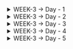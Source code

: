 <details>
    
<summary> WEEK-3 -> Day - 1 </summary>

# Inception of open-source EDA,Openlane and sky130 PDK

1. How to talk to computers

- ### Introduction to QFN-48 Package, chip, pads, core, die and IPs
![Screenshot from 2023-09-09 06-02-29](https://github.com/Abhi9108865162/pes_asic_class/assets/141741065/695b807a-7c14-477f-b8b7-a8670f9b223c)
![Screenshot from 2023-09-09 06-02-48](https://github.com/Abhi9108865162/pes_asic_class/assets/141741065/faa79ff0-b5fd-44f1-9a21-99d3f6612064)
![Screenshot from 2023-09-09 06-07-35](https://github.com/Abhi9108865162/pes_asic_class/assets/141741065/742e86b7-2dce-46b0-83eb-384c006be7c7)
- ### Introduction to RISC-V 
![Screenshot from 2023-09-09 06-15-32](https://github.com/Abhi9108865162/pes_asic_class/assets/141741065/142bf0d9-c983-4620-b9cd-3f8d8e0607f0)
- ### From Software Applications to Hardware
![Screenshot from 2023-09-09 06-23-14](https://github.com/Abhi9108865162/pes_asic_class/assets/141741065/f974b6c9-427b-4f43-944e-da9699ead689)
![Screenshot from 2023-09-09 06-26-47](https://github.com/Abhi9108865162/pes_asic_class/assets/141741065/d802184a-2295-4295-81a1-f79b7e9ba0e6)
![Screenshot from 2023-09-09 06-30-01](https://github.com/Abhi9108865162/pes_asic_class/assets/141741065/cdd950e9-6753-4ea1-8bcc-fee87249efb4)
![Screenshot from 2023-09-09 06-30-17](https://github.com/Abhi9108865162/pes_asic_class/assets/141741065/8cdbb1c6-58af-496a-86e2-7e2200f86ccf)
![Screenshot from 2023-09-09 06-32-25](https://github.com/Abhi9108865162/pes_asic_class/assets/141741065/094a034a-0e0e-4b05-b99c-9552eb722f55)
![Screenshot from 2023-09-09 06-33-01](https://github.com/Abhi9108865162/pes_asic_class/assets/141741065/ea956daf-6700-4e58-9b79-fb8ddfc07757)




      
2. SoC design and OpenLANE
   
- ### Introduction to all components of open-source digital asic design
![Screenshot from 2023-09-09 07-30-03](https://github.com/Abhi9108865162/pes_asic_class/assets/141741065/2a1a0387-6815-4d47-9b28-f324726ba4e4)  
![Screenshot from 2023-09-09 07-30-14](https://github.com/Abhi9108865162/pes_asic_class/assets/141741065/b2ce9eef-6a3c-4358-b504-d7b54ce921a8)
![Screenshot from 2023-09-09 06-43-40](https://github.com/Abhi9108865162/pes_asic_class/assets/141741065/bb816d18-16bf-44de-a2f9-7ecbc7b24c03)
![Screenshot from 2023-09-09 06-45-28](https://github.com/Abhi9108865162/pes_asic_class/assets/141741065/2d8de8b3-1cea-408b-95f0-27dbdcd5ede1)
![Screenshot from 2023-09-09 06-46-09](https://github.com/Abhi9108865162/pes_asic_class/assets/141741065/6d7165ed-10e0-49d1-9c83-ae9aff5e4cdd)
![Screenshot from 2023-09-09 06-47-05](https://github.com/Abhi9108865162/pes_asic_class/assets/141741065/c816f90f-96de-4738-a5bf-499f7bd9d9e8)
![Screenshot from 2023-09-09 07-34-16](https://github.com/Abhi9108865162/pes_asic_class/assets/141741065/3b39394e-e429-4a70-9b45-b0f72980b228)
![Screenshot from 2023-09-09 06-49-03](https://github.com/Abhi9108865162/pes_asic_class/assets/141741065/e54fcea7-42be-480a-a5d6-ffd8eec77cc7)
![Screenshot from 2023-09-09 07-34-31](https://github.com/Abhi9108865162/pes_asic_class/assets/141741065/e4f18abc-577b-4d5f-b0f6-0aae6aa5eccb)
![Screenshot from 2023-09-09 07-34-37](https://github.com/Abhi9108865162/pes_asic_class/assets/141741065/53018ea5-a708-4c76-ac49-c5bac92afaeb)
- ### Simplified RTL2GDS flow
![Screenshot from 2023-09-09 06-50-24](https://github.com/Abhi9108865162/pes_asic_class/assets/141741065/ad4bef26-0f88-4170-8d06-19360aad0b7c)
![Screenshot from 2023-09-09 06-54-30](https://github.com/Abhi9108865162/pes_asic_class/assets/141741065/23483640-fa8e-4dc1-80b7-e65a3069d7e3)
![Screenshot from 2023-09-09 06-55-10](https://github.com/Abhi9108865162/pes_asic_class/assets/141741065/927c00cb-7b48-4565-b3b7-3282d3337a68)
![Screenshot from 2023-09-09 06-58-08](https://github.com/Abhi9108865162/pes_asic_class/assets/141741065/a19983cf-39c5-46dd-b646-62aeeeddaabb)
![Screenshot from 2023-09-09 06-57-16](https://github.com/Abhi9108865162/pes_asic_class/assets/141741065/03237927-fcc2-4cbe-ab00-9c1c2065dafe)
![Screenshot from 2023-09-09 06-58-53](https://github.com/Abhi9108865162/pes_asic_class/assets/141741065/61eb09a3-b04e-4baf-8dd1-11641bc32fa6)
![Screenshot from 2023-09-09 06-59-58](https://github.com/Abhi9108865162/pes_asic_class/assets/141741065/db4f7e9b-28dd-4ac3-84e5-b24d0153f1e4)
![Screenshot from 2023-09-09 07-00-31](https://github.com/Abhi9108865162/pes_asic_class/assets/141741065/2f75fbe5-f039-4fb8-bcc1-d90967c24cb9)
![Screenshot from 2023-09-09 07-01-23](https://github.com/Abhi9108865162/pes_asic_class/assets/141741065/3947b886-8f2b-4902-b27a-e03052bf1a56)
![Screenshot from 2023-09-09 07-02-13](https://github.com/Abhi9108865162/pes_asic_class/assets/141741065/c23008a0-a1c0-4e67-a558-741c2283f4a9)
![Screenshot from 2023-09-09 07-03-37](https://github.com/Abhi9108865162/pes_asic_class/assets/141741065/af26b1b7-c8ed-4d63-b2b7-cb1d3da1ac23)
![Screenshot from 2023-09-09 07-04-06](https://github.com/Abhi9108865162/pes_asic_class/assets/141741065/ad0a4962-74f4-4b95-a67c-b7ecb85bedc8)
- ### Introduction to OpenLANE and Strive chipsets

![Screenshot from 2023-09-09 09-56-50](https://github.com/Abhi9108865162/pes_asic_class/assets/141741065/74a6c5ef-984b-43cc-b52a-c81a6f822f74)
![Screenshot from 2023-09-09 09-57-17](https://github.com/Abhi9108865162/pes_asic_class/assets/141741065/0019dce8-b9b6-4102-b53a-e186d8041eb2)
![Screenshot from 2023-09-09 10-13-30](https://github.com/Abhi9108865162/pes_asic_class/assets/141741065/76bead52-2eb4-44ed-b9fe-765bf1a0147f)
![Screenshot from 2023-09-09 10-16-34](https://github.com/Abhi9108865162/pes_asic_class/assets/141741065/7e1e519e-cf03-466c-9edd-7c34e74717be)
![Screenshot from 2023-09-09 10-19-49](https://github.com/Abhi9108865162/pes_asic_class/assets/141741065/7baaa97b-3c29-4950-bbe1-622432301339)


- ### Introduction to OpenLANE detailed ASIC design flow 
![Screenshot from 2023-09-09 10-23-05](https://github.com/Abhi9108865162/pes_asic_class/assets/141741065/aac57c8c-303b-461a-bac2-9f5319aee1b6)
![Screenshot from 2023-09-09 10-23-27](https://github.com/Abhi9108865162/pes_asic_class/assets/141741065/ff0b2373-df5a-4580-92b7-a88c487dd07a)
![Screenshot from 2023-09-09 10-24-50](https://github.com/Abhi9108865162/pes_asic_class/assets/141741065/efb4bc96-c5e0-47b0-85f2-6d1b7409de76)

![Screenshot from 2023-09-09 10-25-18](https://github.com/Abhi9108865162/pes_asic_class/assets/141741065/d7d6efb8-0152-4252-9c27-9c5d74a5f61d)
![Screenshot from 2023-09-09 10-27-43](https://github.com/Abhi9108865162/pes_asic_class/assets/141741065/53a62565-a0a0-4df6-a37c-494ee9908c4f)
![Screenshot from 2023-09-09 10-28-38](https://github.com/Abhi9108865162/pes_asic_class/assets/141741065/1ea49299-82b4-4bf6-9fda-1ff3cd8f0d23)
![Screenshot from 2023-09-09 10-29-18](https://github.com/Abhi9108865162/pes_asic_class/assets/141741065/2050278f-83ac-4e0b-826d-8a2a5eaeecaf)
![Screenshot from 2023-09-09 10-30-55](https://github.com/Abhi9108865162/pes_asic_class/assets/141741065/89db9c39-d2b6-474e-b8e4-8fa3855468f6)
![Screenshot from 2023-09-09 10-31-22](https://github.com/Abhi9108865162/pes_asic_class/assets/141741065/050c1721-ef33-440b-9be8-ae29f4d4cae6)
![Screenshot from 2023-09-09 10-33-23](https://github.com/Abhi9108865162/pes_asic_class/assets/141741065/e5ffc34f-cf90-4454-9985-86e730600d53)
![Screenshot from 2023-09-09 10-34-00](https://github.com/Abhi9108865162/pes_asic_class/assets/141741065/267af47b-d5f1-4f84-a7ee-c15f2c54630f)
![Screenshot from 2023-09-09 10-34-23](https://github.com/Abhi9108865162/pes_asic_class/assets/141741065/590931b7-1c65-430e-8158-13641ce78cb8)
![Screenshot from 2023-09-09 10-35-53](https://github.com/Abhi9108865162/pes_asic_class/assets/141741065/e6d17ffb-1504-402c-9cf8-ab1de64043bf)
![Screenshot from 2023-09-09 10-36-10](https://github.com/Abhi9108865162/pes_asic_class/assets/141741065/08a6587a-b2f8-4b07-9214-a61df3cf02ad)






3. Get familiar to open-source EDA tools

   - OpenLANE Directory structure in detail
    ![VirtualBox_PES_physical_design_09_09_2023_12_41_45](https://github.com/Abhi9108865162/pes_asic_class/assets/141741065/0b10a680-5228-48d9-9c51-54482cfe4434)
![VirtualBox_PES_physical_design_09_09_2023_12_42_38](https://github.com/Abhi9108865162/pes_asic_class/assets/141741065/334584a0-022f-4a19-86b6-bede9905a115)
![VirtualBox_PES_physical_design_09_09_2023_12_56_32](https://github.com/Abhi9108865162/pes_asic_class/assets/141741065/4efe581e-d324-415e-8f3a-cd3879239809)


   - Design Preparation Step

![VirtualBox_PES_physical_design_09_09_2023_13_13_16](https://github.com/Abhi9108865162/pes_asic_class/assets/141741065/3f1994c9-cece-40fe-b0c1-1f3b18aa5a9d)

![VirtualBox_PES_physical_design_09_09_2023_13_17_33](https://github.com/Abhi9108865162/pes_asic_class/assets/141741065/3addbae5-2509-4506-bd7c-3f361e7c3b15)

![VirtualBox_PES_physical_design_09_09_2023_13_09_55](https://github.com/Abhi9108865162/pes_asic_class/assets/141741065/754e2dac-b1af-48cf-a580-787128371e9e)

![VirtualBox_PES_physical_design_09_09_2023_13_22_05](https://github.com/Abhi9108865162/pes_asic_class/assets/141741065/d432b3aa-0935-406c-a4d2-85ec2caaa87b)



     
   - Review files after design prep and run synthesis

![VirtualBox_PES_physical_design_09_09_2023_14_18_21](https://github.com/Abhi9108865162/pes_asic_class/assets/141741065/d33d509e-261d-4c96-85a0-1049b5bb76b7)
![VirtualBox_PES_physical_design_09_09_2023_14_18_43](https://github.com/Abhi9108865162/pes_asic_class/assets/141741065/271d6aa4-e4a6-4299-af29-01e1d059b52b)
![VirtualBox_PES_physical_design_09_09_2023_14_23_49](https://github.com/Abhi9108865162/pes_asic_class/assets/141741065/6aee9d70-bbd8-4a1b-be5d-892a381df571)
![VirtualBox_PES_physical_design_09_09_2023_14_24_16 (copy)](https://github.com/Abhi9108865162/pes_asic_class/assets/141741065/5b26da08-c581-4992-9717-f30bd0052508)
![VirtualBox_PES_physical_design_09_09_2023_14_34_27](https://github.com/Abhi9108865162/pes_asic_class/assets/141741065/d8ccba8e-9346-4f0e-bc95-4404eca91147)

   - OpenLANE Project Git Link Description

     
   - Steps to characterize synthesis results
     


</details>



<details>
<summary> WEEK-3 -> Day - 2 </summary>
    
# Good floorplan vs bad floorplan and introduction to library cells 

## 1. Chip Floor planning considerations
- ### Utilization factor and aspect ratio
![Screenshot from 2023-09-09 17-05-21](https://github.com/Abhi9108865162/pes_asic_class/assets/141741065/a6b04b88-19c9-4bf4-b50c-c66b82a97f83)
![Screenshot from 2023-09-09 17-08-01](https://github.com/Abhi9108865162/pes_asic_class/assets/141741065/f4b2e552-ccd6-4f1a-85f2-fff1659e7bea)
![Screenshot from 2023-09-09 17-08-30](https://github.com/Abhi9108865162/pes_asic_class/assets/141741065/7006410d-f0fb-451c-9e88-575f2f5549c5)
![Screenshot from 2023-09-09 17-09-27](https://github.com/Abhi9108865162/pes_asic_class/assets/141741065/355baa94-6ad0-4501-9c35-7406f43fc1c2)
![Screenshot from 2023-09-09 17-10-34](https://github.com/Abhi9108865162/pes_asic_class/assets/141741065/3f8e1c2e-4089-45f8-b1b5-186b0969adfb)
![Screenshot from 2023-09-09 17-11-36](https://github.com/Abhi9108865162/pes_asic_class/assets/141741065/4ccebca1-f5c7-453a-bb0d-f1f77a676b02)
![Screenshot from 2023-09-09 17-15-06](https://github.com/Abhi9108865162/pes_asic_class/assets/141741065/f4dbf488-9808-4a73-8042-e39d7434fe19)
![Screenshot from 2023-09-09 17-16-26](https://github.com/Abhi9108865162/pes_asic_class/assets/141741065/5d032cf3-79aa-4d43-bb8a-d4bf65d3b120)
![Screenshot from 2023-09-09 17-17-25](https://github.com/Abhi9108865162/pes_asic_class/assets/141741065/8286b4c6-787d-45bf-9f4e-0c4645b41283)
![Screenshot from 2023-09-09 17-27-14](https://github.com/Abhi9108865162/pes_asic_class/assets/141741065/84fdc0b9-e7ff-4a33-8825-d36e936d17a0)
- ### Concept of pre-placed cells
![Screenshot from 2023-09-09 17-27-47](https://github.com/Abhi9108865162/pes_asic_class/assets/141741065/7326d5c8-4fcd-4d4e-aa60-79a64b6e743a)
![Screenshot from 2023-09-09 17-30-01](https://github.com/Abhi9108865162/pes_asic_class/assets/141741065/d9596c35-dbbe-4d5f-97ac-8eb9e9575863)
![Screenshot from 2023-09-09 17-31-16](https://github.com/Abhi9108865162/pes_asic_class/assets/141741065/32c864ba-de42-48e9-a35f-a18d2ab41d46)
![Screenshot from 2023-09-09 17-31-30](https://github.com/Abhi9108865162/pes_asic_class/assets/141741065/40f12baa-f590-4a57-af24-245145946b65)
![Screenshot from 2023-09-09 17-36-06](https://github.com/Abhi9108865162/pes_asic_class/assets/141741065/28b67020-01c1-4833-8414-b51dd858455c)
- ### De-coupling capacitors
![Screenshot from 2023-09-09 17-49-54](https://github.com/Abhi9108865162/pes_asic_class/assets/141741065/90ddb5ea-0705-495a-943a-4f18faee94f3)
![Screenshot from 2023-09-09 17-50-29](https://github.com/Abhi9108865162/pes_asic_class/assets/141741065/5eda99f0-31fa-4d80-9115-0db3f2de834f)
![Screenshot from 2023-09-09 17-50-37](https://github.com/Abhi9108865162/pes_asic_class/assets/141741065/06ea0d8d-99df-4e5d-8193-17986d795e83)
![Screenshot from 2023-09-09 17-54-13](https://github.com/Abhi9108865162/pes_asic_class/assets/141741065/b8e21e2c-c497-4d18-8a71-230a85b37d91)
![Screenshot from 2023-09-09 17-54-40](https://github.com/Abhi9108865162/pes_asic_class/assets/141741065/460807a7-f1a0-4879-b7b7-c78a5d267d60)
![Screenshot from 2023-09-09 17-56-27](https://github.com/Abhi9108865162/pes_asic_class/assets/141741065/f27dab67-a579-4fcb-8d84-415ecb7faac3)
![Screenshot from 2023-09-09 17-58-49](https://github.com/Abhi9108865162/pes_asic_class/assets/141741065/61a310d2-eb5a-4776-93d6-e69daad3e199) 
- ### Power planning
![Screenshot from 2023-09-09 18-01-50](https://github.com/Abhi9108865162/pes_asic_class/assets/141741065/bde6a89f-1814-446e-8e0d-b83767c44984)
![Screenshot from 2023-09-09 18-07-14](https://github.com/Abhi9108865162/pes_asic_class/assets/141741065/6284c266-648b-4272-8afc-436430428fc9)
![Screenshot from 2023-09-09 18-10-06](https://github.com/Abhi9108865162/pes_asic_class/assets/141741065/56bcf7fd-b5d7-48d2-bb63-123729a22b1a)
![Screenshot from 2023-09-09 20-47-18](https://github.com/Abhi9108865162/pes_asic_class/assets/141741065/66909f0f-3d0a-457d-b68a-0a9a9c447df7)
![Screenshot from 2023-09-09 20-48-39](https://github.com/Abhi9108865162/pes_asic_class/assets/141741065/ef5d3088-e56d-461f-9ac1-5e27a1c6daf6)
![Screenshot from 2023-09-09 21-23-47](https://github.com/Abhi9108865162/pes_asic_class/assets/141741065/68aa57e7-b8ed-42ed-8b1c-fb7a2f7f6bd6)
![Screenshot from 2023-09-09 21-25-22](https://github.com/Abhi9108865162/pes_asic_class/assets/141741065/a8b71c86-3ca3-49c0-8d93-2fda9b9cce5d)
![Screenshot from 2023-09-09 21-26-49](https://github.com/Abhi9108865162/pes_asic_class/assets/141741065/e987d3ec-9eed-4493-bb47-71e9ec8296ce)
![Screenshot from 2023-09-09 21-27-46](https://github.com/Abhi9108865162/pes_asic_class/assets/141741065/a1534d99-c024-44bb-a8e8-18657d145dff)
- ### Pin placement and logical cell placement blockage
![Screenshot from 2023-09-09 21-52-46](https://github.com/Abhi9108865162/pes_asic_class/assets/141741065/b7c1eeb7-e8f1-4c56-a616-954913a75a36)
![Screenshot from 2023-09-09 21-54-58](https://github.com/Abhi9108865162/pes_asic_class/assets/141741065/f058f48b-2b68-4c92-ae8d-df14e73d3ab9)
![Screenshot from 2023-09-09 21-57-50](https://github.com/Abhi9108865162/pes_asic_class/assets/141741065/5f297541-ed9d-447a-9f63-7d4f450e2cfa)
![Screenshot from 2023-09-09 21-58-19](https://github.com/Abhi9108865162/pes_asic_class/assets/141741065/7b74b091-194c-4bed-b54a-72f58ed7d8ab)
![Screenshot from 2023-09-09 21-59-04](https://github.com/Abhi9108865162/pes_asic_class/assets/141741065/033bf491-3c59-4064-ad19-f870b581956b)
![Screenshot from 2023-09-09 22-01-04](https://github.com/Abhi9108865162/pes_asic_class/assets/141741065/554ff639-61a1-428c-b87c-98b2e3b61551)
![Screenshot from 2023-09-09 22-01-13](https://github.com/Abhi9108865162/pes_asic_class/assets/141741065/07b99ebf-23c1-408b-ad4c-97d8b694e428)
![Screenshot from 2023-09-09 22-04-25](https://github.com/Abhi9108865162/pes_asic_class/assets/141741065/4c724b84-67fb-46a7-9615-ac38955722c4)
![Screenshot from 2023-09-09 22-04-41](https://github.com/Abhi9108865162/pes_asic_class/assets/141741065/14f1fa11-c58b-49c9-bf7e-6aee538776bb)
- ### Steps to run floorplan using OpenLANE

![VirtualBox_PES_physical_design_09_09_2023_14_34_27](https://github.com/Abhi9108865162/pes_asic_class/assets/141741065/d341fc94-3035-4493-9df8-092253095dda)
![VirtualBox_PES_physical_design_10_09_2023_13_10_29](https://github.com/Abhi9108865162/pes_asic_class/assets/141741065/c57a8377-e68a-40d3-b46f-263386ff547f)


![VirtualBox_PES_physical_design_10_09_2023_13_04_34](https://github.com/Abhi9108865162/pes_asic_class/assets/141741065/6a3b2c7e-e697-418b-b004-0127074357c4)

![VirtualBox_PES_physical_design_10_09_2023_13_05_12](https://github.com/Abhi9108865162/pes_asic_class/assets/141741065/2c38e324-dd85-4332-b058-bf5be2e8fc0b)

![VirtualBox_PES_physical_design_10_09_2023_13_06_45](https://github.com/Abhi9108865162/pes_asic_class/assets/141741065/ccb7e80a-6883-40c7-b85d-7408fa747519)

![VirtualBox_PES_physical_design_10_09_2023_13_08_50](https://github.com/Abhi9108865162/pes_asic_class/assets/141741065/e94998c3-9433-4eb4-b913-e8fed09c326e)
![VirtualBox_PES_physical_design_10_09_2023_13_15_11](https://github.com/Abhi9108865162/pes_asic_class/assets/141741065/98eb1e12-c61c-469e-bc79-1c591c06fd5d)


      
- ### Review floorplan files and steps to view floorplan
![VirtualBox_PES_physical_design_10_09_2023_13_23_34](https://github.com/Abhi9108865162/pes_asic_class/assets/141741065/bbb4cb8c-1171-4124-8d61-9c27bc37c7cb)
![VirtualBox_PES_physical_design_10_09_2023_13_29_05](https://github.com/Abhi9108865162/pes_asic_class/assets/141741065/abef7228-c8e3-4e7e-b357-2ade0d8e56c6)

![VirtualBox_PES_physical_design_10_09_2023_13_35_11](https://github.com/Abhi9108865162/pes_asic_class/assets/141741065/e9c9fb49-4cc0-4243-9c90-9e34fc83cfa3)




- ### Review floorplan layout in Magic
![VirtualBox_PES_physical_design_10_09_2023_13_35_11](https://github.com/Abhi9108865162/pes_asic_class/assets/141741065/dea63558-5ff9-4ed0-85a9-99c21a3a66fb)
![VirtualBox_PES_physical_design_10_09_2023_13_36_34](https://github.com/Abhi9108865162/pes_asic_class/assets/141741065/397d08d6-2710-4850-b98d-da5ccef10d60)
![VirtualBox_PES_physical_design_10_09_2023_13_43_39](https://github.com/Abhi9108865162/pes_asic_class/assets/141741065/739be89f-2952-4325-94be-9bfd106c3386)
![VirtualBox_PES_physical_design_10_09_2023_13_50_58](https://github.com/Abhi9108865162/pes_asic_class/assets/141741065/910e6c03-2c5d-4858-9e70-2b522c9a8352)
![VirtualBox_PES_physical_design_10_09_2023_13_52_52](https://github.com/Abhi9108865162/pes_asic_class/assets/141741065/58a7e660-6df5-45d7-88a9-63eaa4bb1fe6)


    
      
## 2. Library Binding and Placement
- ### Netlist binding and initial place design
![Screenshot from 2023-09-15 05-29-12](https://github.com/Abhi9108865162/pes_asic_class/assets/141741065/fc6cd943-ee51-42f8-bb30-f0a2f146c9af)
![Screenshot from 2023-09-15 05-30-44](https://github.com/Abhi9108865162/pes_asic_class/assets/141741065/c883e3a5-23b5-4b2e-962d-a2a9ef384644)
![Screenshot from 2023-09-15 05-33-11](https://github.com/Abhi9108865162/pes_asic_class/assets/141741065/88b34d62-ded2-44db-998c-da2713212bee)
![Screenshot from 2023-09-15 05-34-55](https://github.com/Abhi9108865162/pes_asic_class/assets/141741065/25ab9bba-7878-486a-91fa-721b21adfb99)
![Screenshot from 2023-09-15 05-38-17](https://github.com/Abhi9108865162/pes_asic_class/assets/141741065/6f697327-3547-49b8-85a3-43e3d269d18d)      
- ### Optimize placement using estimated wire-length and capacitance
![Screenshot from 2023-09-15 05-43-07](https://github.com/Abhi9108865162/pes_asic_class/assets/141741065/1c23eece-63d6-4ab0-a604-31878b7b02c9)
![Screenshot from 2023-09-15 05-44-24](https://github.com/Abhi9108865162/pes_asic_class/assets/141741065/f86aec2b-4541-4527-9601-c05d845a6174)
![Screenshot from 2023-09-15 05-51-44](https://github.com/Abhi9108865162/pes_asic_class/assets/141741065/30a4081b-fd70-4001-8c58-c7fbf7d72408)
![Screenshot from 2023-09-15 05-52-36](https://github.com/Abhi9108865162/pes_asic_class/assets/141741065/f7ab42c0-60f7-484f-a5af-0002fabf5055)     
- ### Final placement optimization
![Screenshot from 2023-09-15 06-00-52](https://github.com/Abhi9108865162/pes_asic_class/assets/141741065/dfcdeb5d-8a21-4bc1-bcee-b1d875dcda8e)
![Screenshot from 2023-09-15 06-10-35](https://github.com/Abhi9108865162/pes_asic_class/assets/141741065/50806cc0-6418-4469-89f8-eaeb2f42dff3)
![Screenshot from 2023-09-15 06-13-25](https://github.com/Abhi9108865162/pes_asic_class/assets/141741065/b7084e70-2073-4e59-a2fd-3ef8a0776fa9)      
- ### Need for libraries and characterization
![Screenshot from 2023-09-16 07-08-44](https://github.com/Abhi9108865162/pes_asic_class/assets/141741065/ebfba563-6498-4421-b724-b93183c27de2)
![Screenshot from 2023-09-16 07-09-34](https://github.com/Abhi9108865162/pes_asic_class/assets/141741065/c16d9c4d-fd10-4a60-9783-f06e6fe78923)
![Screenshot from 2023-09-16 07-09-48](https://github.com/Abhi9108865162/pes_asic_class/assets/141741065/57b04d20-a130-4edc-b73d-e1ca6ca9f8f8)
![Screenshot from 2023-09-16 07-10-16](https://github.com/Abhi9108865162/pes_asic_class/assets/141741065/e2f09f14-49d7-4e5d-8f37-ab4299a2e374)
![Screenshot from 2023-09-16 07-12-25](https://github.com/Abhi9108865162/pes_asic_class/assets/141741065/384369d2-42a3-4250-903e-ecfd69d5f7b9)
![Screenshot from 2023-09-16 07-13-31](https://github.com/Abhi9108865162/pes_asic_class/assets/141741065/da6db991-9a6c-4303-ab5e-d35c529e5edb)
![Screenshot from 2023-09-16 07-15-12](https://github.com/Abhi9108865162/pes_asic_class/assets/141741065/b85e6b61-4d40-4219-9d4f-adb2708e53df)
![Screenshot from 2023-09-16 07-16-56](https://github.com/Abhi9108865162/pes_asic_class/assets/141741065/443bd744-d3d1-4176-a525-c9b24864ca76)
- ### Congestion aware placement using RePlAce
![VirtualBox_PES_physical_design_16_09_2023_10_19_27](https://github.com/Abhi9108865162/pes_asic_class/assets/141741065/ef889f7b-4591-47fc-b88a-3ff8d9f8a3f9)
![VirtualBox_PES_physical_design_16_09_2023_10_36_26](https://github.com/Abhi9108865162/pes_asic_class/assets/141741065/712f4acd-4bcd-4287-b47b-4e7d4dc1003c)
![VirtualBox_PES_physical_design_16_09_2023_10_44_22](https://github.com/Abhi9108865162/pes_asic_class/assets/141741065/c9d5e5ad-7b7f-4423-807b-91d8c33266de)
![VirtualBox_PES_physical_design_16_09_2023_10_44_38](https://github.com/Abhi9108865162/pes_asic_class/assets/141741065/8b100217-ea8b-4355-a1db-e0fd8dfee340)
## 3. Cell design and characterization flows
- ### Inputs for cell design flow
![Screenshot from 2023-09-16 16-18-30](https://github.com/Abhi9108865162/pes_asic_class/assets/141741065/ed0d99d4-0412-4e50-ae97-34e5d5513039)
![Screenshot from 2023-09-16 16-21-11](https://github.com/Abhi9108865162/pes_asic_class/assets/141741065/ea6caf18-caed-42a2-8794-059480556b91)
![Screenshot from 2023-09-16 16-37-18](https://github.com/Abhi9108865162/pes_asic_class/assets/141741065/f88a418a-eb13-4ba4-80af-6a1774b8670c)
![Screenshot from 2023-09-16 16-42-57](https://github.com/Abhi9108865162/pes_asic_class/assets/141741065/22cdf526-6a87-4001-93b7-0c961ccedc90)
![Screenshot from 2023-09-16 16-44-13](https://github.com/Abhi9108865162/pes_asic_class/assets/141741065/40bcaecf-9419-49a0-81a4-e3bba85d9936)      
- ### Circuit design step
![Screenshot from 2023-09-16 16-48-39](https://github.com/Abhi9108865162/pes_asic_class/assets/141741065/4f1e8cb1-82f5-4401-873b-a0b60ad9ab13)
![Screenshot from 2023-09-16 16-50-07](https://github.com/Abhi9108865162/pes_asic_class/assets/141741065/7a1d96ab-86a0-4c54-a247-b07c211951df)
![Screenshot from 2023-09-16 16-50-14](https://github.com/Abhi9108865162/pes_asic_class/assets/141741065/115028a8-d6b4-42e5-bbe2-7f3b26386193)
![Screenshot from 2023-09-16 16-51-08](https://github.com/Abhi9108865162/pes_asic_class/assets/141741065/bf6f777f-1f69-4cdd-a81e-360f1da71677)
![Screenshot from 2023-09-16 16-52-02](https://github.com/Abhi9108865162/pes_asic_class/assets/141741065/1c1cabcd-7e15-4bd1-a8da-5d341db01e42)
![Screenshot from 2023-09-16 16-55-31](https://github.com/Abhi9108865162/pes_asic_class/assets/141741065/cc72af8e-25a1-4010-87e4-da5b3996ef56)
- ### Layout design step
![Screenshot from 2023-09-16 17-04-21](https://github.com/Abhi9108865162/pes_asic_class/assets/141741065/3c7a2ffd-31bc-400e-8060-846c3e9e36f8)
![Screenshot from 2023-09-16 17-05-02](https://github.com/Abhi9108865162/pes_asic_class/assets/141741065/4c216dde-065c-4334-b220-dba3ac97a28c)
![Screenshot from 2023-09-16 17-05-06](https://github.com/Abhi9108865162/pes_asic_class/assets/141741065/45a800fb-d061-4f44-b7f5-f9a94340f1d0)
![Screenshot from 2023-09-16 17-07-53](https://github.com/Abhi9108865162/pes_asic_class/assets/141741065/08180396-e554-4d6f-ab77-b90766064760)
![Screenshot from 2023-09-16 17-08-42](https://github.com/Abhi9108865162/pes_asic_class/assets/141741065/860f7aab-7f90-4fd6-b214-60285edc26dc)
![Screenshot from 2023-09-16 17-09-24](https://github.com/Abhi9108865162/pes_asic_class/assets/141741065/988a4747-ea42-486e-841a-fece00d6a2fe)      
![Screenshot from 2023-09-19 10-17-12](https://github.com/Abhi9108865162/pes_pd/assets/141741065/c1adf609-4a0d-47dc-b2c4-4df823b96d82)



- ### Typical characterization flow
![Screenshot from 2023-09-16![Uploading Screenshot from 2023-09-19 10-17-12.png…]()
 17-12-44](https://github.com/Abhi9108865162/pes_asic_class/assets/141741065/503e8d02-899e-4b98-9ccd-ae824ecac670)
![Screenshot from 2023-09-16 17-12-57](https://github.com/Abhi9108865162/pes_asic_class/assets/141741065/2eb7aed4-dd89-496c-ad0f-7ca14bdb2809)
![Screenshot from 2023-09-16 17-15-44](https://github.com/Abhi9108865162/pes_asic_class/assets/141741065/4599d25d-a8d4-4899-9352-aa5154cfc46f)
![Screenshot from 2023-09-16 17-16-37](https://github.com/Abhi9108865162/pes_asic_class/assets/141741065/adf857a4-7e8f-4be0-81f8-ac9109c9ff60)
![Screenshot from 2023-09-16 17-16-41](https://github.com/Abhi9108865162/pes_asic_class/assets/141741065/196ea324-a945-4312-8529-c65703879bd6)
![Screenshot from 2023-09-16 17-16-48](https://github.com/Abhi9108865162/pes_asic_class/assets/141741065/d700337c-5670-4243-97ef-7c2c4534522f)
![Screenshot from 2023-09-16 17-17-54](https://github.com/Abhi9108865162/pes_asic_class/assets/141741065/496c3864-f17a-47ca-8f62-12dc51fa89eb)
![Screenshot from 2023-09-16 17-18-04](https://github.com/Abhi9108865162/pes_asic_class/assets/141741065/557940cd-953f-452e-9c80-5506d67e6c53)
![Screenshot from 2023-09-16 17-18-57](https://github.com/Abhi9108865162/pes_asic_class/assets/141741065/4b6235fe-dc57-4dcd-8455-7a63774c6e0c)


## 4. General timing characterization parameters
- ### Timing threshold definitions
![Screenshot from 2023-09-16 17-22-30](https://github.com/Abhi9108865162/pes_asic_class/assets/141741065/f141ec1c-fb44-46c2-a000-0bf4b74e237d)
![Screenshot from 2023-09-16 22-42-00](https://github.com/Abhi9108865162/pes_asic_class/assets/141741065/18c69769-1763-4a91-8c1f-9a8f6298ad28)
![Screenshot from 2023-09-16 22-42-08](https://github.com/Abhi9108865162/pes_asic_class/assets/141741065/74d90f29-5fcc-4fc4-ad6e-14c689b50f77)
![Screenshot from 2023-09-16 22-42-46](https://github.com/Abhi9108865162/pes_asic_class/assets/141741065/bac0c216-febc-48cd-9daf-491625286e98)
![Screenshot from 2023-09-16 22-43-59](https://github.com/Abhi9108865162/pes_asic_class/assets/141741065/121df024-7e82-4a24-94f7-5aa8a308e8c7)
![Screenshot from 2023-09-16 22-44-53](https://github.com/Abhi9108865162/pes_asic_class/assets/141741065/6af87c0b-fe3e-4866-a6c3-b36873fa09ec)
![Screenshot from 2023-09-16 22-45-39](https://github.com/Abhi9108865162/pes_asic_class/assets/141741065/c2ed4515-2ff3-4d91-a830-83fc297be545)
![Screenshot from 2023-09-16 22-45-42](https://github.com/Abhi9108865162/pes_asic_class/assets/141741065/adee4b1f-8020-4d52-ad1d-68575020082b)     
- ### Propagation delay and transition time
![Screenshot from 2023-09-16 22-52-19](https://github.com/Abhi9108865162/pes_asic_class/assets/141741065/47727743-2d2a-40f5-9352-1f9eb6af3653)
![Screenshot from 2023-09-16 22-52-56](https://github.com/Abhi9108865162/pes_asic_class/assets/141741065/f968eb29-95d8-46f5-83c3-5d2b31488ff8)
![Screenshot from 2023-09-16 22-55-07](https://github.com/Abhi9108865162/pes_asic_class/assets/141741065/18585568-0494-4b0a-b4fd-a62e772a76b5)
![Screenshot from 2023-09-16 22-55-21](https://github.com/Abhi9108865162/pes_asic_class/assets/141741065/33503f6a-00f7-4b20-87b4-6fccd304179a)
![Screenshot from 2023-09-16 22-57-50](https://github.com/Abhi9108865162/pes_asic_class/assets/141741065/8001149a-7ebb-4c0a-9366-d1ad5e1b2da5)
![Screenshot from 2023-09-16 22-58-30](https://github.com/Abhi9108865162/pes_asic_class/assets/141741065/4ee86602-fcb0-4851-9972-adff4f38f143)
![Screenshot from 2023-09-16 22-58-36](https://github.com/Abhi9108865162/pes_asic_class/assets/141741065/6e860fe3-36b8-4b01-be2e-fa58459ac5a8)
![Screenshot from 2023-09-16 23-00-18](https://github.com/Abhi9108865162/pes_asic_class/assets/141741065/0a0a3ac5-08f4-4211-897b-120894dada9c)
</details>




<details>
<summary> WEEK-3 -> Day - 3 </summary>

# Design library cell using Magic Layout and ngspice characterization 

## 1. Labs for CMOS inverter ngspice simulations
       
- ###  IO placer revision 
![VirtualBox_PES_physical_design_17_09_2023_08_02_15](https://github.com/Abhi9108865162/pes_asic_class/assets/141741065/5320d97f-5c0f-4159-ba65-a2ffe7b96892)
![VirtualBox_PES_physical_design_17_09_2023_08_18_53](https://github.com/Abhi9108865162/pes_asic_class/assets/141741065/910e6c0a-92ae-4e8b-a6ad-8114f06db3e0)
![VirtualBox_PES_physical_design_17_09_2023_08_18_24](https://github.com/Abhi9108865162/pes_asic_class/assets/141741065/4bb9fd09-7e70-41da-bd7b-d01439bd5998)
![VirtualBox_PES_physical_design_17_09_2023_08_18_44](https://github.com/Abhi9108865162/pes_asic_class/assets/141741065/bd004446-366c-460d-8793-56ac1f4a1fbf)
![VirtualBox_PES_physical_design_17_09_2023_08_22_31](https://github.com/Abhi9108865162/pes_asic_class/assets/141741065/c8745a83-6a81-4435-bb78-cac12f090de7)
- ### SPICE deck creation for CMOS inverter 
![Screenshot from 2023-09-17 08-27-54](https://github.com/Abhi9108865162/pes_asic_class/assets/141741065/584f6131-92bd-44ca-9de4-e33ee3a47932)
![Screenshot from 2023-09-17 09-09-33](https://github.com/Abhi9108865162/pes_asic_class/assets/141741065/15ddd21e-9062-4e84-9225-eb7d990a3c92)
![Screenshot from 2023-09-17 09-12-02](https://github.com/Abhi9108865162/pes_asic_class/assets/141741065/87640242-6b83-4b8c-b7f7-0eb4a85854d6)
![Screenshot from 2023-09-17 09-13-10](https://github.com/Abhi9108865162/pes_asic_class/assets/141741065/4aabf6ca-ec5f-4d06-944c-4395ae205801)
- ### SPICE simulation lab for CMOS inverter
![Screenshot from 2023-09-17 09-25-41](https://github.com/Abhi9108865162/pes_asic_class/assets/141741065/3efe7dd4-46b8-41ca-b0e2-6529994dfb57)
![Screenshot from 2023-09-17 09-26-25](https://github.com/Abhi9108865162/pes_asic_class/assets/141741065/8a1e8e33-bb01-4ce2-a136-499dc8fbcf8b)
![Screenshot from 2023-09-17 09-27-34](https://github.com/Abhi9108865162/pes_asic_class/assets/141741065/2fb6869b-e374-4a4c-a0ca-5bb0bce89fb5)
![Screenshot from 2023-09-17 09-27-43](https://github.com/Abhi9108865162/pes_asic_class/assets/141741065/04a7979a-1d85-4096-83ae-de9a6934c8fb)
![Screenshot from 2023-09-17 09-28-25](https://github.com/Abhi9108865162/pes_asic_class/assets/141741065/8063f03f-6a7c-40fc-9392-2f5a9c908048)
![Screenshot from 2023-09-17 09-29-19](https://github.com/Abhi9108865162/pes_asic_class/assets/141741065/7ccb2542-a80f-4e18-9610-26d36517e1f6)
![Screenshot from 2023-09-17 09-30-48](https://github.com/Abhi9108865162/pes_asic_class/assets/141741065/30c40b50-80c8-4be0-9329-ff4417a784ca)
![Screenshot from 2023-09-17 09-31-25](https://github.com/Abhi9108865162/pes_asic_class/assets/141741065/af9a82ae-88b8-47cc-9870-5b1cdc1502ed)
![Screenshot from 2023-09-17 09-31-46](https://github.com/Abhi9108865162/pes_asic_class/assets/141741065/a7fa7857-a16e-413f-af51-81ecd1b6f125)
![Screenshot from 2023-09-17 09-31-52](https://github.com/Abhi9108865162/pes_asic_class/assets/141741065/ab851d1d-53ad-45fe-aaeb-109488c07005)
![Screenshot from 2023-09-17 09-32-34](https://github.com/Abhi9108865162/pes_asic_class/assets/141741065/1b4a020d-4eff-442d-9575-fc39ba92c8c2)
![Screenshot from 2023-09-17 09-32-49](https://github.com/Abhi9108865162/pes_asic_class/assets/141741065/1d3597e7-0409-4b5c-a936-d6c89c7aea65)
![Screenshot from 2023-09-17 09-33-02](https://github.com/Abhi9108865162/pes_asic_class/assets/141741065/b099b3ba-9124-4961-8494-b1003257e10d)
![Screenshot from 2023-09-17 09-33-37](https://github.com/Abhi9108865162/pes_asic_class/assets/141741065/5a4c7279-0cb3-4f12-b5c1-ec846eaf339b)
![Screenshot from 2023-09-17 09-33-59](https://github.com/Abhi9108865162/pes_asic_class/assets/141741065/41f13c9a-c6ed-4c97-8b45-6edf908a5a1b)
- ### Switching Threshold Vm 
![Screenshot from 2023-09-17 09-45-44](https://github.com/Abhi9108865162/pes_asic_class/assets/141741065/94c0bd49-4cd9-4ff7-910e-ab6ca85af0bc)
![Screenshot from 2023-09-17 09-46-46](https://github.com/Abhi9108865162/pes_asic_class/assets/141741065/448cf589-d97f-4a5e-8fb3-b8ad71428a32)
![Screenshot from 2023-09-17 09-47-19](https://github.com/Abhi9108865162/pes_asic_class/assets/141741065/eecf1403-7281-4173-b01f-9e0bc54840ec)
![Screenshot from 2023-09-17 09-47-58](https://github.com/Abhi9108865162/pes_asic_class/assets/141741065/07fd6867-a47c-482a-95fa-73bf9c642a7c)
![Screenshot from 2023-09-17 09-49-43](https://github.com/Abhi9108865162/pes_asic_class/assets/141741065/51e18153-d0ef-4388-9fe2-545b81e49411)
![Screenshot from 2023-09-17 09-50-06](https://github.com/Abhi9108865162/pes_asic_class/assets/141741065/9451779a-c05c-4849-8f7e-6aaff4de6279)
![Screenshot from 2023-09-17 09-55-36](https://github.com/Abhi9108865162/pes_asic_class/assets/141741065/14574bdf-24f3-42b9-a014-7b8dd598b30f)
- ### Static and dynamic simulation of CMOS inverter 
![Screenshot from 2023-09-17 09-59-18](https://github.com/Abhi9108865162/pes_asic_class/assets/141741065/3356dd2f-3591-4255-9170-9d06bb9a2f24)
![Screenshot from 2023-09-17 10-00-35](https://github.com/Abhi9108865162/pes_asic_class/assets/141741065/2c5f4bbb-292e-4691-96cd-515d6a907db6)
![Screenshot from 2023-09-17 10-01-38](https://github.com/Abhi9108865162/pes_asic_class/assets/141741065/93236596-b281-4544-9b18-c82f7c79c156)
![Screenshot from 2023-09-17 10-01-40](https://github.com/Abhi9108865162/pes_asic_class/assets/141741065/ee1f3362-2f91-4aa1-9965-938c35cbbb53)
![Screenshot from 2023-09-17 10-01-53](https://github.com/Abhi9108865162/pes_asic_class/assets/141741065/652e08cb-5d08-440b-b739-396e1403082a)
![Screenshot from 2023-09-17 10-02-08](https://github.com/Abhi9108865162/pes_asic_class/assets/141741065/f7c17070-9045-4ca7-8006-eed5773dca67)
![Screenshot from 2023-09-17 10-02-15](https://github.com/Abhi9108865162/pes_asic_class/assets/141741065/d8017a38-56dd-4426-b326-588161e2bdf5)
![Screenshot from 2023-09-17 12-47-17](https://github.com/Abhi9108865162/pes_asic_class/assets/141741065/21c6665d-d089-4e50-bf18-a7af527b0a79)
![Screenshot from 2023-09-17 12-48-15](https://github.com/Abhi9108865162/pes_asic_class/assets/141741065/b5f7b653-3771-4588-b9ae-247dd6a2dcd8)
![Screenshot from 2023-09-17 12-48-47](https://github.com/Abhi9108865162/pes_asic_class/assets/141741065/1cfb6048-873b-4ce8-b59b-ae7f7bf09214)
![Screenshot from 2023-09-17 12-50-00](https://github.com/Abhi9108865162/pes_asic_class/assets/141741065/4e7120b2-1a73-4163-b22e-047c47a7ef74)
![Screenshot from 2023-09-17 12-50-04](https://github.com/Abhi9108865162/pes_asic_class/assets/141741065/7362037c-e188-49f8-a90d-6aa4faa5be1f)
![Screenshot from 2023-09-17 12-50-09](https://github.com/Abhi9108865162/pes_asic_class/assets/141741065/5c50c24b-40e6-4555-9154-6aabcfed95a4)
![Screenshot from 2023-09-17 12-50-32](https://github.com/Abhi9108865162/pes_asic_class/assets/141741065/6846c8d5-de66-488c-97fd-433dc5097ab6)
![Screenshot from 2023-09-17 12-50-35](https://github.com/Abhi9108865162/pes_asic_class/assets/141741065/b511ec53-2ba4-4229-bcc8-1eeae4e5d8a2)
![Screenshot from 2023-09-17 12-51-06](https://github.com/Abhi9108865162/pes_asic_class/assets/141741065/eba7801e-d02a-4c88-af20-4a3d1ad3f74f)
![Screenshot from 2023-09-17 12-51-20](https://github.com/Abhi9108865162/pes_asic_class/assets/141741065/360bf410-e0c4-4945-bca3-f323a954df5d)
![Screenshot from 2023-09-17 12-53-00](https://github.com/Abhi9108865162/pes_asic_class/assets/141741065/d36e133b-5e8f-40aa-a241-7d5ea640dea1)
![Screenshot from 2023-09-17 12-54-20](https://github.com/Abhi9108865162/pes_asic_class/assets/141741065/5e654017-c92c-411b-8582-927bbe84e1f0)
- ### Lab steps to git clone vsdstdcelldesign
![VirtualBox_PES_physical_design_17_09_2023_13_10_41](https://github.com/Abhi9108865162/pes_asic_class/assets/141741065/5c9ba5e4-f649-4f13-8264-bf0c57c5c318)
![VirtualBox_PES_physical_design_17_09_2023_13_15_06](https://github.com/Abhi9108865162/pes_asic_class/assets/141741065/15c54af6-eaf7-4c6e-8518-24fce048e895)
![VirtualBox_PES_physical_design_17_09_2023_13_17_52](https://github.com/Abhi9108865162/pes_asic_class/assets/141741065/ec4521f6-5e1c-4a91-a1e0-3e28deaa32c7)
![VirtualBox_PES_physical_design_17_09_2023_13_17_45](https://github.com/Abhi9108865162/pes_asic_class/assets/141741065/43e4c943-17a8-4533-8370-5c67f6618bfb)

## 2. Inception of Layout Â CMOS fabrication process

   
- ### Create Active regions
  
![Screenshot from 2023-09-17 14-02-52](https://github.com/Abhi9108865162/pes_asic_class/assets/141741065/51dc8d17-830c-4046-a3ba-ad9c33fab963)
![Screenshot from 2023-09-17 14-22-30](https://github.com/Abhi9108865162/pes_asic_class/assets/141741065/eac917c2-0bfb-4dc8-9bb1-26f269ee578a)
![Screenshot from 2023-09-17 14-24-48](https://github.com/Abhi9108865162/pes_asic_class/assets/141741065/8b35eba8-a0a8-466c-b459-26f2c6dce6fa)
![Screenshot from 2023-09-17 14-24-54](https://github.com/Abhi9108865162/pes_asic_class/assets/141741065/2a92feeb-5345-497a-9f6f-b060dc9d2371)
![Screenshot from 2023-09-17 14-28-51](https://github.com/Abhi9108865162/pes_asic_class/assets/141741065/31dc95b9-0864-43ff-911e-e311ebf4a7c9)
![Screenshot from 2023-09-17 14-29-02](https://github.com/Abhi9108865162/pes_asic_class/assets/141741065/db3c0927-b86c-452f-9329-6325548190e4)
![Screenshot from 2023-09-17 14-30-23](https://github.com/Abhi9108865162/pes_asic_class/assets/141741065/f4a9c873-7953-40a8-95fc-44f262877693)
![Screenshot from 2023-09-17 14-31-16](https://github.com/Abhi9108865162/pes_asic_class/assets/141741065/b8eddfa3-3fc8-47e4-9274-0e9f15bf89a3)
![Screenshot from 2023-09-17 14-31-22](https://github.com/Abhi9108865162/pes_asic_class/assets/141741065/4c2fa1a8-ae42-43c4-989f-4c1ae38c256e)
![Screenshot from 2023-09-17 14-31-39](https://github.com/Abhi9108865162/pes_asic_class/assets/141741065/382c50d4-d9d1-47ef-a365-075992fce5e8)
![Screenshot from 2023-09-17 14-32-13](https://github.com/Abhi9108865162/pes_asic_class/assets/141741065/56fd2c77-b609-4141-916e-a3fc0db05065)

- ### Formation of N-well and P-well
![Screenshot from 2023-09-17 14-55-35](https://github.com/Abhi9108865162/pes_asic_class/assets/141741065/8c37ecc3-5600-4e25-9e46-43e91f8264d9)
![Screenshot from 2023-09-17 14-56-39](https://github.com/Abhi9108865162/pes_asic_class/assets/141741065/154ba139-2e9b-4833-9575-7b4859ed8722)
![Screenshot from 2023-09-17 14-57-34](https://github.com/Abhi9108865162/pes_asic_class/assets/141741065/34cc532b-9c4f-4dce-b04e-ba45d776aa9d)
![Screenshot from 2023-09-17 14-57-57](https://github.com/Abhi9108865162/pes_asic_class/assets/141741065/f9e0356e-622e-468e-80af-ba3043a68477)
![Screenshot from 2023-09-17 14-58-05](https://github.com/Abhi9108865162/pes_asic_class/assets/141741065/cf2caaef-7ea3-492d-835e-44bf6a6e17ce)
![Screenshot from 2023-09-17 14-58-20](https://github.com/Abhi9108865162/pes_asic_class/assets/141741065/d1875f83-9792-462d-8839-15278d65fc15)
![Screenshot from 2023-09-17 14-59-38](https://github.com/Abhi9108865162/pes_asic_class/assets/141741065/3130af16-fc66-4a1b-86ab-c1cfc45a11ee)
![Screenshot from 2023-09-17 15-00-14](https://github.com/Abhi9108865162/pes_asic_class/assets/141741065/f2920eaa-d8cb-4693-b909-06b4cf698005)
![Screenshot from 2023-09-17 15-00-46](https://github.com/Abhi9108865162/pes_asic_class/assets/141741065/b3625252-2a48-4b68-80e0-f210a60461b0)
![Screenshot from 2023-09-17 15-01-11](https://github.com/Abhi9108865162/pes_asic_class/assets/141741065/53e72c19-8526-440b-9550-39e7a3e29b1d)
![Screenshot from 2023-09-17 15-01-30](https://github.com/Abhi9108865162/pes_asic_class/assets/141741065/6be644a4-2556-46fd-9c46-2133e99b59b4)



- ### Formation of gate terminal

![Screenshot from 2023-09-17 14-36-23](https://github.com/Abhi9108865162/pes_asic_class/assets/141741065/8da55799-f6f8-4b3b-beb7-d1591af856a6)
![Screenshot from 2023-09-17 14-38-40](https://github.com/Abhi9108865162/pes_asic_class/assets/141741065/c39035af-ac8d-4549-854b-df067b70cd7b)
![Screenshot from 2023-09-17 14-40-39](https://github.com/Abhi9108865162/pes_asic_class/assets/141741065/65998b46-a72e-48f1-b45b-8756465c82cb)
![Screenshot from 2023-09-17 14-42-35](https://github.com/Abhi9108865162/pes_asic_class/assets/141741065/7041adb4-294c-4463-a73c-a5951dc14273)
![Screenshot from 2023-09-17 14-43-17](https://github.com/Abhi9108865162/pes_asic_class/assets/141741065/7114d3a2-bb22-45f6-b981-cd2817ad9b65)
![Screenshot from 2023-09-17 14-43-29](https://github.com/Abhi9108865162/pes_asic_class/assets/141741065/56201cff-ee63-4de8-ad3a-f1106313c6b1)
![Screenshot from 2023-09-17 14-44-07](https://github.com/Abhi9108865162/pes_asic_class/assets/141741065/2b0ed540-4e7c-4cbe-971c-9f3140ba4cbb)
![Screenshot from 2023-09-17 14-44-37](https://github.com/Abhi9108865162/pes_asic_class/assets/141741065/1b55455c-d35a-4d75-902d-3af8bafa4ee0)
![Screenshot from 2023-09-17 14-45-08](https://github.com/Abhi9108865162/pes_asic_class/assets/141741065/7b492042-9050-4e6a-8835-d3a746bc274b)
![Screenshot from 2023-09-17 14-45-32](https://github.com/Abhi9108865162/pes_asic_class/assets/141741065/d90b570c-180e-4fee-8ac9-fe420f9466fb)
![Screenshot from 2023-09-17 14-45-46](https://github.com/Abhi9108865162/pes_asic_class/assets/141741065/69db8c43-fb23-4cd6-a03b-e311a4157d5b)
![Screenshot from 2023-09-17 14-46-50](https://github.com/Abhi9108865162/pes_asic_class/assets/141741065/93d07f74-e82d-4f24-9bfa-907fabdea0fa)
![Screenshot from 2023-09-17 14-47-38](https://github.com/Abhi9108865162/pes_asic_class/assets/141741065/3c73351d-6f1b-4314-82ae-2dbbceea3a1e)

- ### Lightly doped drain (LDD) formation
  
   ![Screenshot from 2023-09-17 17-43-21](https://github.com/Abhi9108865162/pes_asic_class/assets/141741065/3463530e-7ac0-413a-815f-0985ebd70ce6)
![Screenshot from 2023-09-17 18-08-37](https://github.com/Abhi9108865162/pes_asic_class/assets/141741065/c550200e-8144-4e1d-9f53-313d1f1b65b2)
![Screenshot from 2023-09-17 18-11-30](https://github.com/Abhi9108865162/pes_asic_class/assets/141741065/5a1d36b6-4a04-4406-8785-448fae4ba7b6)
![Screenshot from 2023-09-17 18-12-18](https://github.com/Abhi9108865162/pes_asic_class/assets/141741065/524e87a8-0294-4d80-a462-8d9b4f646434)
![Screenshot from 2023-09-17 18-12-32](https://github.com/Abhi9108865162/pes_asic_class/assets/141741065/8924b955-bfe8-4673-9d96-07985349acd7)
![Screenshot from 2023-09-17 18-13-18](https://github.com/Abhi9108865162/pes_asic_class/assets/141741065/591d55e9-81e4-462a-8ee5-0f9d0c5f128e)
![Screenshot from 2023-09-17 18-13-54](https://github.com/Abhi9108865162/pes_asic_class/assets/141741065/33e33099-3422-47fb-ba40-d9488b976396)
![Screenshot from 2023-09-17 18-14-55](https://github.com/Abhi9108865162/pes_asic_class/assets/141741065/6ea258e7-cf28-4e9c-a82e-e1e06496978e)
![Screenshot from 2023-09-17 18-15-15](https://github.com/Abhi9108865162/pes_asic_class/assets/141741065/125579c8-af0b-4746-9749-d333138a3b53)
![Screenshot from 2023-09-17 18-15-52](https://github.com/Abhi9108865162/pes_asic_class/assets/141741065/909c0f82-b205-41a8-8cca-f065de33e44a)
![Screenshot from 2023-09-17 18-16-01](https://github.com/Abhi9108865162/pes_asic_class/assets/141741065/7f12058d-416a-49e2-b50e-16856a5f892a)
![Screenshot from 2023-09-17 18-16-31](https://github.com/Abhi9108865162/pes_asic_class/assets/141741065/bcd30a3a-6d81-460f-9e4a-f7648c3079e8)
![Screenshot from 2023-09-17 18-17-08](https://github.com/Abhi9108865162/pes_asic_class/assets/141741065/e1f2988e-5869-4c92-a440-b818ac69bd9b)


- ### Source Â drain formation

![Screenshot from 2023-09-17 18-20-12](https://github.com/Abhi9108865162/pes_asic_class/assets/141741065/3356dabe-2447-4e84-aac4-00b7a7cc26cc)
![Screenshot from 2023-09-17 18-20-51](https://github.com/Abhi9108865162/pes_asic_class/assets/141741065/7ab3f556-52e3-4427-bf4b-c17d96474c53)
![Screenshot from 2023-09-17 18-21-28](https://github.com/Abhi9108865162/pes_asic_class/assets/141741065/85efd251-613b-4c39-b05c-a714a139e05d)
![Screenshot from 2023-09-17 18-22-56](https://github.com/Abhi9108865162/pes_asic_class/assets/141741065/7ec5e87b-9b2b-4fc3-b971-d132e9f1818e)
![Screenshot from 2023-09-17 18-23-50](https://github.com/Abhi9108865162/pes_asic_class/assets/141741065/5d35c097-9680-49f3-be61-7a38d9969582)
![Screenshot from 2023-09-17 18-24-12](https://github.com/Abhi9108865162/pes_asic_class/assets/141741065/e2215ffb-7ddc-4a9d-808f-71b69feafcc9)
![Screenshot from 2023-09-17 18-24-25](https://github.com/Abhi9108865162/pes_asic_class/assets/141741065/11f0429f-6c04-4949-8d37-e181d43b5f4e)
![Screenshot from 2023-09-17 18-25-06](https://github.com/Abhi9108865162/pes_asic_class/assets/141741065/ab1de2a1-7c9b-416d-8258-cddf0a34c705)
![Screenshot from 2023-09-17 18-25-17](https://github.com/Abhi9108865162/pes_asic_class/assets/141741065/b4ab0756-cbe7-4284-9165-26bf42a3f1ac)


- ### Local interconnect formation 
![Screenshot from 2023-09-17 18-25-25](https://github.com/Abhi9108865162/pes_asic_class/assets/141741065/6149704a-4571-4493-a124-64473b0d3cbf)
![Screenshot from 2023-09-17 18-29-06](https://github.com/Abhi9108865162/pes_asic_class/assets/141741065/2db47b99-f37c-4db6-9e4e-48b1383f07ef)
![Screenshot from 2023-09-17 18-30-17](https://github.com/Abhi9108865162/pes_asic_class/assets/141741065/7da1638c-48fe-47ea-a950-143a08a62b4a)
![Screenshot from 2023-09-17 18-31-01](https://github.com/Abhi9108865162/pes_asic_class/assets/141741065/2a11d103-e5ce-4b8f-afdb-8e0b0d926749)
![Screenshot from 2023-09-17 18-31-42](https://github.com/Abhi9108865162/pes_asic_class/assets/141741065/ce93ff75-6ee0-4da7-9b18-7d2992b66f78)
![Screenshot from 2023-09-17 18-31-58](https://github.com/Abhi9108865162/pes_asic_class/assets/141741065/0702c4bc-b929-422a-9080-12d91407a944)
![Screenshot from 2023-09-17 18-32-43](https://github.com/Abhi9108865162/pes_asic_class/assets/141741065/f62e40d1-313c-4dc6-b5e5-79591366bd2d)
![Screenshot from 2023-09-17 18-32-58](https://github.com/Abhi9108865162/pes_asic_class/assets/141741065/0774864b-c999-4d24-9c79-f488e8d0d31b)
![Screenshot from 2023-09-17 18-34-26](https://github.com/Abhi9108865162/pes_asic_class/assets/141741065/51419184-3bbf-41e0-971b-15649a63e02b)
![Screenshot from 2023-09-17 18-35-14](https://github.com/Abhi9108865162/pes_asic_class/assets/141741065/7c757ff9-26dc-4f66-86de-0662048ae27a)
![Screenshot from 2023-09-17 18-35-23](https://github.com/Abhi9108865162/pes_asic_class/assets/141741065/84251179-56e0-4a30-ad2c-a27075fb53fa)
![Screenshot from 2023-09-17 18-35-33](https://github.com/Abhi9108865162/pes_asic_class/assets/141741065/c78d915a-8618-4864-887e-46fbbee47a77)
![Screenshot from 2023-09-17 18-36-23](https://github.com/Abhi9108865162/pes_asic_class/assets/141741065/b532f61b-6cef-4355-bbd9-a5a24f1d9c63)
![Screenshot from 2023-09-17 18-36-36](https://github.com/Abhi9108865162/pes_asic_class/assets/141741065/87dd81bd-a13e-4a64-8479-6c0b7a7bb079)


- ### Higher level metal formation
  
![Screenshot from 2023-09-17 18-36-46](https://github.com/Abhi9108865162/pes_asic_class/assets/141741065/eee39e58-d1a1-4181-b4eb-f61304f98c29)
![Screenshot from 2023-09-17 19-04-47](https://github.com/Abhi9108865162/pes_asic_class/assets/141741065/6647890b-b98a-4e70-89db-5b6833d2eb2d)
![Screenshot from 2023-09-17 19-05-58](https://github.com/Abhi9108865162/pes_asic_class/assets/141741065/1ce3a6e7-8b2b-4763-bc7b-e52b3c3cab6a)
![Screenshot from 2023-09-17 19-12-57](https://github.com/Abhi9108865162/pes_asic_class/assets/141741065/e759f551-5f89-437d-b4e7-6022b0699013)
![Screenshot from 2023-09-17 19-14-13](https://github.com/Abhi9108865162/pes_asic_class/assets/141741065/5dfa4e37-74dd-4093-85d3-7fc3f9955292)
![Screenshot from 2023-09-17 19-14-34](https://github.com/Abhi9108865162/pes_asic_class/assets/141741065/5db1f4f5-862c-4028-80d9-ba359e16ca8d)
![Screenshot from 2023-09-17 19-14-39](https://github.com/Abhi9108865162/pes_asic_class/assets/141741065/cf07dfe2-7958-44e5-b1d5-1d32139344e0)
![Screenshot from 2023-09-17 19-15-17](https://github.com/Abhi9108865162/pes_asic_class/assets/141741065/b6e57dbd-7c28-448a-a1f5-7242ea66a908)
![Screenshot from 2023-09-17 19-15-27](https://github.com/Abhi9108865162/pes_asic_class/assets/141741065/cb32b608-0370-47ef-beed-e45ee2ecbb2f)
![Screenshot from 2023-09-17 19-15-36](https://github.com/Abhi9108865162/pes_asic_class/assets/141741065/1c16d4b9-874b-4a68-bedc-cbbbeae2a1a5)
![Screenshot from 2023-09-17 19-16-54](https://github.com/Abhi9108865162/pes_asic_class/assets/141741065/e7ef238b-4fe5-45ad-bfad-a6954890086a)
![Screenshot from 2023-09-17 19-17-05](https://github.com/Abhi9108865162/pes_asic_class/assets/141741065/9bf3bd36-cda9-43cd-8683-86f7c6b2272d)
![Screenshot from 2023-09-17 19-17-17](https://github.com/Abhi9108865162/pes_asic_class/assets/141741065/64de6b1d-18b5-4dff-8797-d590218d90b2)
![Screenshot from 2023-09-17 19-17-20](https://github.com/Abhi9108865162/pes_asic_class/assets/141741065/f739aaad-25c1-4856-a893-6c5588c21425)
![Screenshot from 2023-09-17 19-17-28](https://github.com/Abhi9108865162/pes_asic_class/assets/141741065/8988db4f-6ecd-417d-ba71-135dc4a88813)
![Screenshot from 2023-09-17 19-17-45](https://github.com/Abhi9108865162/pes_asic_class/assets/141741065/0c396d72-cbf8-44f7-84c6-e573e4921509)
![Screenshot from 2023-09-17 19-18-06](https://github.com/Abhi9108865162/pes_asic_class/assets/141741065/fadfcb56-5caa-4775-8ba3-8de8c05cdb76)
![Screenshot from 2023-09-17 19-21-07](https://github.com/Abhi9108865162/pes_asic_class/assets/141741065/c067b55f-e25e-4ebb-8e47-4be3b62e2a50)
![Screenshot from 2023-09-17 19-21-49](https://github.com/Abhi9108865162/pes_asic_class/assets/141741065/50503440-9bc8-4726-b41a-ed828d0df5a0)
![Screenshot from 2023-09-17 19-22-32](https://github.com/Abhi9108865162/pes_asic_class/assets/141741065/e707e809-6e1f-4371-a6a7-fec3f5244065)
![Screenshot from 2023-09-17 19-23-17](https://github.com/Abhi9108865162/pes_asic_class/assets/141741065/3fadd29b-d8e2-48ed-8a11-a7d782a91109)
![Screenshot from 2023-09-17 19-23-40](https://github.com/Abhi9108865162/pes_asic_class/assets/141741065/e42bb111-da32-47a5-bdcd-38a848530368)
![Screenshot from 2023-09-17 19-24-09](https://github.com/Abhi9108865162/pes_asic_class/assets/141741065/ede4f858-86f2-47be-aab3-9ebfcf6c3a5c)

- ### Lab introduction to Sky130 basic layers layout and LEF using inverter 


 ![VirtualBox_PES_physical_design_17_09_2023_19_55_15](https://github.com/Abhi9108865162/pes_asic_class/assets/141741065/8f7a53a1-4984-4e9c-874e-68763239881a)
![VirtualBox_PES_physical_design_17_09_2023_19_56_19](https://github.com/Abhi9108865162/pes_asic_class/assets/141741065/6b6dbbbc-5835-4042-be4c-61624a81ceec)
![VirtualBox_PES_physical_design_17_09_2023_19_57_31](https://github.com/Abhi9108865162/pes_asic_class/assets/141741065/bc10c9e5-7c17-47dc-8765-4d4871020caf)
![VirtualBox_PES_physical_design_17_09_2023_19_59_56](https://github.com/Abhi9108865162/pes_asic_class/assets/141741065/76c853ad-0e02-4b9b-a712-b1a95592f8a6)
![VirtualBox_PES_physical_design_17_09_2023_20_01_30](https://github.com/Abhi9108865162/pes_asic_class/assets/141741065/8ad814f6-326e-45fb-8102-784a5792ff54)
![VirtualBox_PES_physical_design_17_09_2023_20_01_54](https://github.com/Abhi9108865162/pes_asic_class/assets/141741065/46236685-75dd-4a76-87ba-030d2c239332)




- ### Lab steps to create std cell layout and extract spice netlist 


![Screenshot from 2023-09-17 20-08-33](https://github.com/Abhi9108865162/pes_pd/assets/141741065/1e0171b7-0faf-4a66-8e8f-7919f4529c67)
![Screenshot from 2023-09-17 20-26-04](https://github.com/Abhi9108865162/pes_pd/assets/141741065/de0ff389-0de6-481e-822d-749cebb5ceb3)
![Screenshot from 2023-09-17 20-49-04](https://github.com/Abhi9108865162/pes_pd/assets/141741065/61d94925-cb81-4ba7-8275-eb98de7e58ba)
![Screenshot from 2023-09-17 20-50-24](https://github.com/Abhi9108865162/pes_pd/assets/141741065/b05925e9-474c-459a-8366-02a72580d369)
![Screenshot from 2023-09-17 20-50-47](https://github.com/Abhi9108865162/pes_pd/assets/141741065/c0884ec3-a442-44fb-a01b-4b78c20aafad)
![Screenshot from 2023-09-17 20-51-04](https://github.com/Abhi9108865162/pes_pd/assets/141741065/001bcdca-cca3-427e-9f99-76f26fa24346)

   
  

## 3. Sky130 Tech File Labs
- ### Lab steps to create final SPICE deck using Sky130 tech





   
- ### Lab steps to characterize inverter using sky130 model files







- ### Lab introduction to Magic tool options and DRC rules






     
- ### Lab introduction to Sky130 pdk's and steps to download labs 








   
- ### Lab introduction to Magic and steps to load Sky130 tech-rules








   
- ### Lab exercise to fix poly.9 error in Sky130 tech-file 








- ### Lab exercise to implement poly resistor spacing to diff and tap 






   
- ### Lab challenge exercise to describe DRC error as geometrical construct






   
- ### Lab challenge to find missing or incorrect rules and fix them






</details>

<details>
<summary> WEEK-3 -> Day - 4 </summary>

# Pre-layout timing analysis and importance of good clock tree 


## 1. Timing modelling using delay tables


- ### Lab steps to convert grid info to track info

  
![VirtualBox_PES_physical_design_17_09_2023_20_01_54](https://github.com/Abhi9108865162/pes_pd/assets/141741065/5a5a8af9-e0b7-42c5-a45d-cdd154ddd0c0)
![VirtualBox_PES_physical_design_17_09_2023_22_42_41](https://github.com/Abhi9108865162/pes_pd/assets/141741065/a9d6d8f7-f90b-44ab-b794-a90d6eb9921d)
![VirtualBox_PES_physical_design_17_09_2023_22_42_28](https://github.com/Abhi9108865162/pes_pd/assets/141741065/1106d970-ab3a-4795-9d30-32fe00f1186b)
![VirtualBox_PES_physical_design_17_09_2023_22_49_08](https://github.com/Abhi9108865162/pes_pd/assets/141741065/53d6a452-aedf-4247-9352-f856865ec676)
![VirtualBox_PES_physical_design_17_09_2023_22_53_44](https://github.com/Abhi9108865162/pes_pd/assets/141741065/44a6a788-ef33-43f7-805f-de33f50a1482)
![VirtualBox_PES_physical_design_17_09_2023_22_54_17](https://github.com/Abhi9108865162/pes_pd/assets/141741065/0932cecd-9506-4e47-88ba-328d9dc0d7a9)


- ### Lab steps to convert magic layout to std cell LEF

![Screenshot from 2023-09-17 23-32-03](https://github.com/Abhi9108865162/pes_pd/assets/141741065/af954ab5-00c5-41fb-bb3e-09477c7a5f3f)
![Screenshot from 2023-09-17 23-33-22](https://github.com/Abhi9108865162/pes_pd/assets/141741065/bb3280f5-1be4-4e7e-8c99-d233cea42e3a)
![Screenshot from 2023-09-17 23-33-32](https://github.com/Abhi9108865162/pes_pd/assets/141741065/223e81d3-6c8d-4486-b03d-5d74b1a0aa0a)
![Screenshot from 2023-09-17 23-33-38](https://github.com/Abhi9108865162/pes_pd/assets/141741065/59881b06-9b32-46e1-a9dd-fd028e673d7e)
![Screenshot from 2023-09-17 23-34-11](https://github.com/Abhi9108865162/pes_pd/assets/141741065/03a9f0a9-eda2-4d76-aa78-5509c4ea59ae)
![VirtualBox_PES_physical_design_17_09_2023_23_41_59](https://github.com/Abhi9108865162/pes_pd/assets/141741065/ae1d8404-96b5-406a-a007-495739dc39b1)
![VirtualBox_PES_physical_design_17_09_2023_23_44_19](https://github.com/Abhi9108865162/pes_pd/assets/141741065/31e4b653-8775-4a24-8551-d150f0dccf6d)
![VirtualBox_PES_physical_design_17_09_2023_23_42_54](https://github.com/Abhi9108865162/pes_pd/assets/141741065/29f5a5a2-1a23-4c64-956a-f3079d8f066b)
![VirtualBox_PES_physical_design_17_09_2023_23_45_33](https://github.com/Abhi9108865162/pes_pd/assets/141741065/bdb24f5e-428b-461e-a436-67d7415ae0cc)






- ### Introduction to timing libs and steps to include new cell in synthesis


![VirtualBox_PES_physical_design_17_09_2023_23_52_55](https://github.com/Abhi9108865162/pes_pd/assets/141741065/bb2f3f06-6696-49b7-ac6c-93395b4cfc4e)
![VirtualBox_PES_physical_design_17_09_2023_23_54_36](https://github.com/Abhi9108865162/pes_pd/assets/141741065/1d5c4b53-c525-4aef-9455-97b61c9be0ae)
![VirtualBox_PES_physical_design_17_09_2023_23_54_11](https://github.com/Abhi9108865162/pes_pd/assets/141741065/15625117-2f27-4543-9ae1-f9feee5a3c8c)
![VirtualBox_PES_physical_design_17_09_2023_23_57_58](https://github.com/Abhi9108865162/pes_pd/assets/141741065/0d1c4ecd-3cde-4537-ad5b-a6f7049be9a2)
![VirtualBox_PES_physical_design_17_09_2023_23_58_34](https://github.com/Abhi9108865162/pes_pd/assets/141741065/8c76ed3c-7008-464d-9593-9f0893d993a8)
![VirtualBox_PES_physical_design_17_09_2023_23_59_12](https://github.com/Abhi9108865162/pes_pd/assets/141741065/7da92de7-5bae-4d49-970d-6328b18bafdb)
![VirtualBox_PES_physical_design_17_09_2023_23_59_27](https://github.com/Abhi9108865162/pes_pd/assets/141741065/73f1efa0-3368-427d-9b47-aa7aa5997643)
![VirtualBox_PES_physical_design_18_09_2023_00_02_00](https://github.com/Abhi9108865162/pes_pd/assets/141741065/28ef69d3-1cbd-46a0-925c-4426a6c94cf0)
![VirtualBox_PES_physical_design_18_09_2023_00_02_38](https://github.com/Abhi9108865162/pes_pd/assets/141741065/46b80777-37ce-432f-9488-a61088ec1609)
![VirtualBox_PES_physical_design_18_09_2023_00_03_35](https://github.com/Abhi9108865162/pes_pd/assets/141741065/63b9d96a-ce4a-47fb-97a9-a9b6f2b8a2bb)
![VirtualBox_PES_physical_design_18_09_2023_00_16_12](https://github.com/Abhi9108865162/pes_pd/assets/141741065/3dd791bd-b3a2-41a2-806a-747911d61aa4)
![VirtualBox_PES_physical_design_18_09_2023_00_16_55](https://github.com/Abhi9108865162/pes_pd/assets/141741065/14adb1ff-d39e-4a64-9759-8a4b53b84f47)
![VirtualBox_PES_physical_design_18_09_2023_00_21_23](https://github.com/Abhi9108865162/pes_pd/assets/141741065/8e2680a2-a4d3-4437-b537-a0fba190c3af)
![VirtualBox_PES_physical_design_18_09_2023_00_24_28](https://github.com/Abhi9108865162/pes_pd/assets/141741065/0a8ec79f-7080-4845-96a0-a3441b34eb59)




- ### Introduction to delay tables


![Screenshot from 2023-09-18 00-35-08](https://github.com/Abhi9108865162/pes_pd/assets/141741065/db1430a3-5623-4aa3-815f-59f2f73f40a5)
![Screenshot from 2023-09-18 00-40-04](https://github.com/Abhi9108865162/pes_pd/assets/141741065/06d5477f-81c3-4aae-8f0a-9d53e63f6fb2)
![Screenshot from 2023-09-18 00-45-16](https://github.com/Abhi9108865162/pes_pd/assets/141741065/37334b51-77ab-40c9-b8a0-8f2cf3afb602)








- ### Delay table usage Part 1


![Screenshot from 2023-09-18 00-51-36](https://github.com/Abhi9108865162/pes_pd/assets/141741065/702ff17a-d21b-41a4-8ba0-49a70c74bb0b)
![Screenshot from 2023-09-18 00-59-08](https://github.com/Abhi9108865162/pes_pd/assets/141741065/26f2ef34-db65-4593-bbcc-4aa7f3d1dab4)




- ### Delay table usage Part 2


![Screenshot from 2023-09-18 00-57-09](https://github.com/Abhi9108865162/pes_pd/assets/141741065/1352813d-74f1-4177-8a7f-b6500ef732ea)
![Screenshot from 2023-09-18 01-02-42](https://github.com/Abhi9108865162/pes_pd/assets/141741065/3c0e7102-f43b-409d-9948-89a3bd72bbd7)
![Screenshot from 2023-09-18 01-15-45](https://github.com/Abhi9108865162/pes_pd/assets/141741065/f5d5a798-623b-42ba-9c5e-b98b04ca812b)
![Screenshot from 2023-09-18 01-10-34](https://github.com/Abhi9108865162/pes_pd/assets/141741065/7358ef4c-190b-46a8-a2af-fc18de326df0)
![Screenshot from 2023-09-18 01-12-03](https://github.com/Abhi9108865162/pes_pd/assets/141741065/c819fe9c-d50c-4e28-9aad-9aac7cfda2f4)









- ### Lab steps to configure synthesis settings to fix slack and include vsdinv 


![VirtualBox_PES_physical_design_18_09_2023_10_53_09](https://github.com/Abhi9108865162/pes_pd/assets/141741065/4a99953c-cec5-471c-95b2-d9ef06f113c4)
![VirtualBox_PES_physical_design_18_09_2023_12_06_51](https://github.com/Abhi9108865162/pes_pd/assets/141741065/bedbf225-57a2-480e-911e-4869fb424ce0)
![VirtualBox_PES_physical_design_18_09_2023_11_02_01](https://github.com/Abhi9108865162/pes_pd/assets/141741065/db103bf0-c655-451d-8d15-cac82115064f)
![VirtualBox_PES_physical_design_18_09_2023_10_57_18](https://github.com/Abhi9108865162/pes_pd/assets/141741065/027b8465-ab54-444a-a753-61eda49afa1e)
![VirtualBox_PES_physical_design_18_09_2023_11_20_34](https://github.com/Abhi9108865162/pes_pd/assets/141741065/c24b628a-0fb8-4ae7-985b-f2f96824b61d)
![VirtualBox_PES_physical_design_18_09_2023_11_21_28](https://github.com/Abhi9108865162/pes_pd/assets/141741065/50d78c0c-948d-4ecf-9363-255a9ef6fb18)
![VirtualBox_PES_physical_design_18_09_2023_11_22_19](https://github.com/Abhi9108865162/pes_pd/assets/141741065/46807e6c-ee82-4980-86a6-f754a3037e24)
![VirtualBox_PES_physical_design_18_09_2023_11_29_14](https://github.com/Abhi9108865162/pes_pd/assets/141741065/d85b0f16-2c44-425e-9bfe-44da49be092b)
![VirtualBox_PES_physical_design_18_09_2023_11_31_15](https://github.com/Abhi9108865162/pes_pd/assets/141741065/9d827b59-c834-45c7-9cc9-22c800295bbf)
![VirtualBox_PES_physical_design_18_09_2023_11_31_42](https://github.com/Abhi9108865162/pes_pd/assets/141741065/b340ec6a-82d7-4408-aa59-49db6dc038eb)
![VirtualBox_PES_physical_design_18_09_2023_11_37_21](https://github.com/Abhi9108865162/pes_pd/assets/141741065/76c34948-20e2-44e7-be09-061a0cf49cfa)
![VirtualBox_PES_physical_design_18_09_2023_12_09_59](https://github.com/Abhi9108865162/pes_pd/assets/141741065/5dcf27d8-9492-4d5c-b0f7-72b17c96a6c5)
![Screenshot from 2023-09-18 11-53-32](https://github.com/Abhi9108865162/pes_pd/assets/141741065/8b1c598b-cf52-4e1d-9444-63f6aee89ff1)
![Screenshot from 2023-09-18 11-53-43](https://github.com/Abhi9108865162/pes_pd/assets/141741065/572a241c-d300-4bf3-8f78-74eb379fa300)




## 2. Timing analysis with ideal clocks using openSTA

- ### Setup timing analysis and introduction to flip-flop setup time 

![Screenshot from 2023-09-18 12-20-51](https://github.com/Abhi9108865162/pes_pd/assets/141741065/9610d2f2-5fb0-4f64-85ca-f39563fcea8b)
![Screenshot from 2023-09-18 12-30-03](https://github.com/Abhi9108865162/pes_pd/assets/141741065/3bb22ade-1463-42b0-aa19-5464ea941982)
![Screenshot from 2023-09-18 12-33-10](https://github.com/Abhi9108865162/pes_pd/assets/141741065/f49cebc8-665d-4b2d-8bdd-844887f83efb)
![Screenshot from 2023-09-18 12-34-47](https://github.com/Abhi9108865162/pes_pd/assets/141741065/32d32145-7590-411f-839d-2411a5ac8739)
![Screenshot from 2023-09-18 12-35-38](https://github.com/Abhi9108865162/pes_pd/assets/141741065/7a2898a4-bce3-43ff-82f0-5beeb64fd213)
![Screenshot from 2023-09-18 12-35-50](https://github.com/Abhi9108865162/pes_pd/assets/141741065/6842645f-92f4-446e-9a68-1bd34d739255)


- ### Introduction to clock jitter and uncertainty

![Screenshot from 2023-09-18 12-53-10](https://github.com/Abhi9108865162/pes_pd/assets/141741065/568ce802-7749-4fd0-a01c-7209fffd4ef6)
![Screenshot from 2023-09-18 12-53-59](https://github.com/Abhi9108865162/pes_pd/assets/141741065/ae9a9086-9bd3-4526-9212-3956aefda410)
![Screenshot from 2023-09-18 12-54-31](https://github.com/Abhi9108865162/pes_pd/assets/141741065/08838a24-cc9d-434e-9b55-a25134e6e9d6)
![Screenshot from 2023-09-18 12-54-58](https://github.com/Abhi9108865162/pes_pd/assets/141741065/1276f920-214f-4d9e-a20a-927ec1ff59aa)
![Screenshot from 2023-09-18 12-55-44](https://github.com/Abhi9108865162/pes_pd/assets/141741065/b9b4a519-f1f7-45fe-bdb0-e9607b6b19f4)
![Screenshot from 2023-09-18 12-56-29](https://github.com/Abhi9108865162/pes_pd/assets/141741065/4eb3d6dd-3b8e-4a3f-8085-c1c21c394a54)
![Screenshot from 2023-09-18 12-57-47](https://github.com/Abhi9108865162/pes_pd/assets/141741065/846cdcda-17d5-474b-b4aa-d0278316572a)
![Screenshot from 2023-09-18 12-58-30](https://github.com/Abhi9108865162/pes_pd/assets/141741065/56d5d21b-219c-4de3-8493-b9b00f6a2829)


- ### Lab steps to configure OpenSTA for post-synth timing analysis 

![VirtualBox_PES_physical_design_18_09_2023_16_24_40](https://github.com/Abhi9108865162/pes_pd/assets/141741065/34d9a2c7-a728-4bbb-ad76-2b1ff9449807)
![VirtualBox_PES_physical_design_18_09_2023_22_06_02](https://github.com/Abhi9108865162/pes_pd/assets/141741065/517a238f-80d0-4cb1-ad65-64d51ccd4a0f)
![VirtualBox_PES_physical_design_18_09_2023_22_05_48](https://github.com/Abhi9108865162/pes_pd/assets/141741065/4fce1c1e-240d-4df4-aa6e-455420041efb)
![VirtualBox_PES_physical_design_18_09_2023_22_03_20](https://github.com/Abhi9108865162/pes_pd/assets/141741065/0d444a5e-7790-4e9e-9567-5e0c735bb52e)
![VirtualBox_PES_physical_design_18_09_2023_22_03_28](https://github.com/Abhi9108865162/pes_pd/assets/141741065/bf4f95ae-2e01-4719-93be-9833bd4fe970)


- ### Lab steps to optimize synthesis to reduce setup violations




- ### Lab steps to do basic timing ECO 



3. Clock tree synthesis TritonCTS and signal integrity
- ### Clock tree routing and buffering using H-Tree algorithm

![Screenshot from 2023-09-18 17-10-04](https://github.com/Abhi9108865162/pes_pd/assets/141741065/2e86dde4-0b98-45cf-a4bf-192e26bdf045)
![Screenshot from 2023-09-18 17-10-34](https://github.com/Abhi9108865162/pes_pd/assets/141741065/54ef1519-c2ae-4044-9977-f8d78e76fe2d)
![Screenshot from 2023-09-18 17-14-32](https://github.com/Abhi9108865162/pes_pd/assets/141741065/d2e8a657-c7e6-4d1f-b3a6-e2dbb17d0dcd)
![Screenshot from 2023-09-18 17-14-51](https://github.com/Abhi9108865162/pes_pd/assets/141741065/ac1d451c-c47d-4c81-9d96-278e0b8b66b9)
![Screenshot from 2023-09-18 17-15-17](https://github.com/Abhi9108865162/pes_pd/assets/141741065/bff81204-29d7-461c-bd57-f5950bacb9eb)
![Screenshot from 2023-09-18 17-16-32](https://github.com/Abhi9108865162/pes_pd/assets/141741065/5e9c4b77-d153-4cdb-ac93-a77bc107898f)
![Screenshot from 2023-09-18 17-19-30](https://github.com/Abhi9108865162/pes_pd/assets/141741065/6c0d1e32-913c-435b-8b3d-037e1ee8f670)
![Screenshot from 2023-09-18 17-20-24](https://github.com/Abhi9108865162/pes_pd/assets/141741065/be265dec-e7d0-4eb7-9f38-297804b628cc)
![Screenshot from 2023-09-18 17-22-34](https://github.com/Abhi9108865162/pes_pd/assets/141741065/3a2fc89f-d640-481c-b99e-cdee45885352)


- ### Crosstalk and clock net shielding


![Screenshot from 2023-09-18 17-38-20](https://github.com/Abhi9108865162/pes_pd/assets/141741065/3bbd0cec-f1e4-4758-903d-6e8c6197a883)
![Screenshot from 2023-09-18 17-38-36](https://github.com/Abhi9108865162/pes_pd/assets/141741065/f67c053d-3140-4928-a964-38f14b57681b)
![Screenshot from 2023-09-18 17-41-24](https://github.com/Abhi9108865162/pes_pd/assets/141741065/c3e25a3a-2d7a-4f96-8db2-4ed44ef0ae24)
![Screenshot from 2023-09-18 17-42-45](https://github.com/Abhi9108865162/pes_pd/assets/141741065/30c848e5-e699-4105-9f49-8348f27cc45e)
![Screenshot from 2023-09-18 17-43-19](https://github.com/Abhi9108865162/pes_pd/assets/141741065/dfec67f7-29b4-4b77-a871-8197a8528b06)
![Screenshot from 2023-09-18 17-43-19](https://github.com/Abhi9108865162/pes_pd/assets/141741065/6b78110c-acbd-4de2-98f3-a25d76a9e5fa)
![Screenshot from 2023-09-18 17-46-40](https://github.com/Abhi9108865162/pes_pd/assets/141741065/d82fd2d4-e72d-4407-91e4-42c5cb8dc0c1)


- ### Lab steps to run CTS using TritonCTS






- ### Lab steps to verify CTS runs 

## 4. Timing analysis with real clocks using openSTA 

- ### Setup timing analysis using real clocks


![Screenshot from 2023-09-18 17-53-16](https://github.com/Abhi9108865162/pes_pd/assets/141741065/59dc9d18-3367-4ad9-8704-6e4a7ea35d69)
![Screenshot from 2023-09-18 17-53-28](https://github.com/Abhi9108865162/pes_pd/assets/141741065/28bd3e95-9f76-476e-933c-b6cb9092e6e0)
![Screenshot from 2023-09-18 19-47-54](https://github.com/Abhi9108865162/pes_pd/assets/141741065/fc8959ff-6734-4f2b-b880-5a84a2672505)
![Screenshot from 2023-09-18 20-01-05](https://github.com/Abhi9108865162/pes_pd/assets/141741065/70cb82c0-448d-4095-9c6c-216694a65238)
![Screenshot from 2023-09-18 20-04-02](https://github.com/Abhi9108865162/pes_pd/assets/141741065/b9a15824-ce17-456b-a219-b4cda9b9b6b2)
![Screenshot from 2023-09-18 20-04-26](https://github.com/Abhi9108865162/pes_pd/assets/141741065/8fd00394-c220-4112-8ca1-b4fe80712bc8)
![Screenshot from 2023-09-18 20-05-41](https://github.com/Abhi9108865162/pes_pd/assets/141741065/8087a1a3-64a9-4ee6-a291-d4984fe87b1a)
![Screenshot from 2023-09-18 20-10-33](https://github.com/Abhi9108865162/pes_pd/assets/141741065/0bd503eb-542c-4077-8b1d-b814795b2d26)
![Screenshot from 2023-09-18 20-11-06](https://github.com/Abhi9108865162/pes_pd/assets/141741065/3869ea53-b9b9-4e47-a81e-eaf7a9eddcba)
![Screenshot from 2023-09-18 20-13-29](https://github.com/Abhi9108865162/pes_pd/assets/141741065/7340950f-1761-4434-a91b-c2becb457d6d)
![Screenshot from 2023-09-18 20-13-24](https://github.com/Abhi9108865162/pes_pd/assets/141741065/83a39c10-8b41-4249-99fb-530bf8f8e39d)


- ### Hold timing analysis using real clocks 
![Screenshot from 2023-09-18 20-13-29](https://github.com/Abhi9108865162/pes_pd/assets/141741065/736832f5-dcde-4505-b5e7-a84cea351f73)
![Screenshot from 2023-09-18 21-40-16](https://github.com/Abhi9108865162/pes_pd/assets/141741065/1d44122a-74b5-4933-a133-34cf22ff75f8)
![Screenshot from 2023-09-18 21-44-23](https://github.com/Abhi9108865162/pes_pd/assets/141741065/023bde3b-b896-43d9-a9ce-951af443fee1)
![Screenshot from 2023-09-18 21-45-12](https://github.com/Abhi9108865162/pes_pd/assets/141741065/80bbea3b-58ca-4ebd-84f6-c524927ccaf5)
![Screenshot from 2023-09-18 21-45-50](https://github.com/Abhi9108865162/pes_pd/assets/141741065/6663e659-f19f-4461-8994-11b448242d31)
![Screenshot from 2023-09-18 21-47-14](https://github.com/Abhi9108865162/pes_pd/assets/141741065/0ab9b384-8848-472c-bd80-b1c58df9775f)
![Screenshot from 2023-09-18 21-48-41](https://github.com/Abhi9108865162/pes_pd/assets/141741065/130d6852-1eb4-4e05-bda9-d17fecced718)
![Screenshot from 2023-09-18 21-48-52](https://github.com/Abhi9108865162/pes_pd/assets/141741065/7805c880-16fb-452d-9266-01c80e97e058)
![Screenshot from 2023-09-18 21-49-27](https://github.com/Abhi9108865162/pes_pd/assets/141741065/6ea8a520-82c7-47ea-8f38-2bee5b8bab22)
![Screenshot from 2023-09-18 21-49-48](https://github.com/Abhi9108865162/pes_pd/assets/141741065/3f2ab4de-2686-45b3-a129-ca53016c0207)


## Lab 
start openlane<br>
```
docker
```
```
./flow.tcl -interactive
```
```
package require openlane 0.9
```
```
prep -design picorv32a -tag 16-09_17-39 -overwrite
```
```
set lefs [glob $::env(DESIGN_DIR)/src/*.lef]
 
add_lefs -src $lefs
```
```
run_synthesis
```
```
init_floorplan
```
```
run_placement
```
```
run_cts
```

```
openroad
```

reading the .lef file<br>
```
read_lef /openLANE_flow/designs/picorv32a/runs/16-09_17-39/tmp/merged.lef
```

reading the .def file<br>

```
read_def /openLANE_flow/designs/picorv32a/runs/16-09_17-39/results/cts/picorv32a.cts.def
```

```
write_db pico_cts.db
```
```
read_db pico_cts.db
```
```
read_verilog /openLANE_flow/designs/picorv32a/runs/16-09_17-39/results/synthesis/picorv32a.synthesis_cts.v
```


```
read_liberty -max $::env(LIB_SLOWEST)
```
```
read_liberty -max $::env(LIB_FASTEST)
```

```
read_sdc /openLANE_flow/designs/picorv32a/src/my_base.sdc
```


```
set_propagated_clock [all_clocks]
```
```
report_checks -path_delay min_max -format full_clock_expanded -digits 4
```
</details>






<details>
<summary> WEEK-3 -> Day - 5 </summary>

# Final steps for RTL2GDS using tritonRoute and openSTA 


## 1. Routing and design rule check (DRC)
- ### Introduction to Maze Routing Â LeeÂs algorithm

![Screenshot from 2023-09-18 22-12-34](https://github.com/Abhi9108865162/pes_pd/assets/141741065/966c8a39-41aa-4584-9fa9-f71fb3ebb0aa)
![Screenshot from 2023-09-18 22-13-41](https://github.com/Abhi9108865162/pes_pd/assets/141741065/485414c4-e059-4a36-863a-96987ffd7555)
![Screenshot from 2023-09-18 22-15-22](https://github.com/Abhi9108865162/pes_pd/assets/141741065/82115f94-3efc-4f39-b68a-f5fba5b7e7fd)
![Screenshot from 2023-09-18 22-16-00](https://github.com/Abhi9108865162/pes_pd/assets/141741065/2c6e470f-6451-457f-9115-a31bd94ed035)
![Screenshot from 2023-09-18 22-19-57](https://github.com/Abhi9108865162/pes_pd/assets/141741065/28428227-d33d-4d1f-ac91-64915ba72389)

  
- ### LeeÂs Algorithm conclusion

![Screenshot from 2023-09-18 22-19-57](https://github.com/Abhi9108865162/pes_pd/assets/141741065/d1a1ec2b-f60f-4287-9368-d1277399669f)
![Screenshot from 2023-09-18 22-27-14](https://github.com/Abhi9108865162/pes_pd/assets/141741065/1a1673d7-151a-4d7a-b34c-326c1b09b13e)
![Screenshot from 2023-09-18 22-27-32](https://github.com/Abhi9108865162/pes_pd/assets/141741065/f7a330cb-3137-4156-bdb0-87e1e7d83883)
![Screenshot from 2023-09-18 22-29-44](https://github.com/Abhi9108865162/pes_pd/assets/141741065/e02f4889-e40c-4694-afda-884ebdae97c9)
![Screenshot from 2023-09-18 22-29-52](https://github.com/Abhi9108865162/pes_pd/assets/141741065/155406f0-26a4-4f85-8e55-bc859e46699b)
![Screenshot from 2023-09-18 22-29-57](https://github.com/Abhi9108865162/pes_pd/assets/141741065/79baccd5-09b8-4e92-9793-7db69cfa1560)
![Screenshot from 2023-09-18 22-31-09](https://github.com/Abhi9108865162/pes_pd/assets/141741065/8d24e609-d199-42fe-bcee-b1cf874e3ffa)
![Screenshot from 2023-09-18 22-32-08](https://github.com/Abhi9108865162/pes_pd/assets/141741065/bc5849d8-878b-400e-ada5-c1b4861f8d18)



- ### Design Rule Check

![Screenshot from 2023-09-18 22-38-06](https://github.com/Abhi9108865162/pes_pd/assets/141741065/d0faed40-a257-431c-80cc-4b6a544b165b)
![Screenshot from 2023-09-18 22-39-13](https://github.com/Abhi9108865162/pes_pd/assets/141741065/3f263508-1422-420f-a4a8-d307322609f7)
![Screenshot from 2023-09-18 22-40-58](https://github.com/Abhi9108865162/pes_pd/assets/141741065/0dce9e39-5873-4bf1-8b4d-5205a039b4e0)
![Screenshot from 2023-09-18 22-41-52](https://github.com/Abhi9108865162/pes_pd/assets/141741065/75807d11-6379-4f83-9070-efaacb207799)
![Screenshot from 2023-09-18 22-43-29](https://github.com/Abhi9108865162/pes_pd/assets/141741065/bf5f60ea-30e7-4d92-ae9e-2fa20ce482b0)
![Screenshot from 2023-09-18 22-44-24](https://github.com/Abhi9108865162/pes_pd/assets/141741065/dcece0bd-6359-4eab-8d34-2e7bff7f6017)
![Screenshot from 2023-09-18 22-45-08](https://github.com/Abhi9108865162/pes_pd/assets/141741065/df975867-e5b2-4a59-ac58-24e19bec6065)
![Screenshot from 2023-09-18 22-46-21](https://github.com/Abhi9108865162/pes_pd/assets/141741065/66a432de-a097-4e07-84f1-736c04e90ca4)
![Screenshot from 2023-09-18 22-46-59](https://github.com/Abhi9108865162/pes_pd/assets/141741065/fd6d7671-1284-45ab-91e5-eb628bf54a7e)
![Screenshot from 2023-09-18 22-47-22](https://github.com/Abhi9108865162/pes_pd/assets/141741065/b16e767d-0889-4269-a793-c9de210398cd)













  
## 2. Power Distribution Network and routing
```
cd ~/Desktop/work/tools/openlane_working_dir/openlane
```
```
docker
```
```
./flow.tcl -interactive
```
```
package require openlane 0.9
```
```
prep -design picorv32a -tag 16-09_17-39
```
```
echo $::env(CURRENT_DEF)
```
```
gen_pdn
```
```
run_routing
```
<image10>
green color reg - picorv32<br>

red - vdd<br>
blue - gnd<br>

Global routing in chip design is the initial stage that establishes a high-level plan for connecting components on an integrated circuit. It addresses wirelength, congestion, and power considerations.

Detailed routing follows, refining connections, ensuring manufacturability, and completing the chip's interconnections. Both stages are crucial for chip functionality and performance.


## 3. TritonRoute Features

Routing Requirements forr Preprocessed Guides:
1 Should have unit width.
2 Should be on the preferred direction.

TritonRoute
1 Inputs : .lef, .def, processed route guides
2 Outputs : Detailed routing solution with optimised ire length and via count.
3 Constraints : Route guides, connectivity constraints and design rules.

4 Access Point : on-grid point on the metl layer of the route guide, and is used to connect to lower layer, upper layer segments, pins and ports.
5 Access Point Cluster : A union of all APs derived from everything.
![Screenshot from 2023-09-19 18-31-19](https://github.com/Abhi9108865162/pes_pd/assets/141741065/b2385789-8a5a-4061-95f7-c7ce843bb565)
![Screenshot from 2023-09-19 18-31-35](https://github.com/Abhi9108865162/pes_pd/assets/141741065/8c5c88f7-b840-4db2-8b5d-c703687c4e63)
![Screenshot from 2023-09-19 18-31-48](https://github.com/Abhi9108865162/pes_pd/assets/141741065/f7419ebf-59c4-4265-a2fe-28c010aaee45)
![Screenshot from 2023-09-19 18-32-03](https://github.com/Abhi9108865162/pes_pd/assets/141741065/6ef1f161-ed54-4b43-8939-5605bea96117)
![Screenshot from 2023-09-19 18-32-16](https://github.com/Abhi9108865162/pes_pd/assets/141741065/5da0bc85-bb11-4d7d-83c5-82f977dc3f15)
![Screenshot from 2023-09-19 18-32-35](https://github.com/Abhi9108865162/pes_pd/assets/141741065/bfb7b1fa-9065-43f3-a34d-1c5e7ad33220)
![Screenshot from 2023-09-19 18-32-44](https://github.com/Abhi9108865162/pes_pd/assets/141741065/97674567-29f7-47c4-8cea-4f21a78ceba3)



</details>


